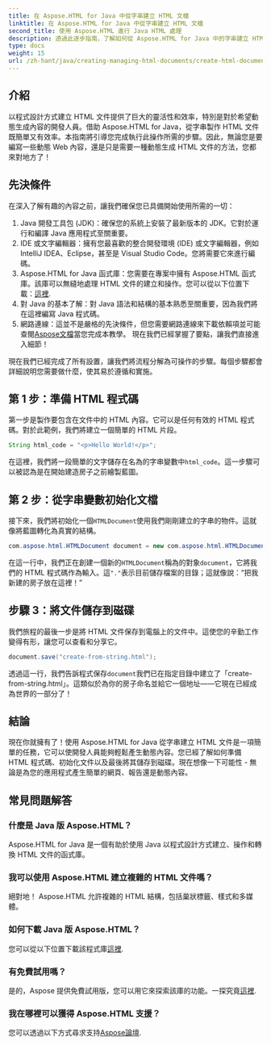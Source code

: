```yaml
---
title: 在 Aspose.HTML for Java 中從字串建立 HTML 文檔
linktitle: 在 Aspose.HTML for Java 中從字串建立 HTML 文檔
second_title: 使用 Aspose.HTML 進行 Java HTML 處理
description: 透過此逐步指南，了解如何從 Aspose.HTML for Java 中的字串建立 HTML 文件。
type: docs
weight: 15
url: /zh-hant/java/creating-managing-html-documents/create-html-documents-from-string/
---
```

## 介紹
以程式設計方式建立 HTML 文件提供了巨大的靈活性和效率，特別是對於希望動態生成內容的開發人員。借助 Aspose.HTML for Java，從字串製作 HTML 文件既簡單又有效率。本指南將引導您完成執行此操作所需的步驟。因此，無論您是要編寫一些動態 Web 內容，還是只是需要一種動態生成 HTML 文件的方法，您都來對地方了！
## 先決條件
在深入了解有趣的內容之前，讓我們確保您已具備開始使用所需的一切：
1. Java 開發工具包 (JDK)：確保您的系統上安裝了最新版本的 JDK。它對於運行和編譯 Java 應用程式至關重要。
2. IDE 或文字編輯器：擁有您最喜歡的整合開發環境 (IDE) 或文字編輯器，例如 IntelliJ IDEA、Eclipse，甚至是 Visual Studio Code。您將需要它來進行編碼。
3.  Aspose.HTML for Java 函式庫：您需要在專案中擁有 Aspose.HTML 函式庫。該庫可以無縫地處理 HTML 文件的建立和操作。您可以從以下位置下載：[這裡](https://releases.aspose.com/html/java/).
4. 對 Java 的基本了解：對 Java 語法和結構的基本熟悉至關重要，因為我們將在這裡編寫 Java 程式碼。
5. 網路連線：這並不是嚴格的先決條件，但您需要網路連線來下載依賴項並可能查閱[Aspose文檔](https://reference.aspose.com/html/java/)當您完成本教學。
現在我們已經掌握了要點，讓我們直接進入細節！

現在我們已經完成了所有設置，讓我們將流程分解為可操作的步驟。每個步驟都會詳細說明您需要做什麼，使其易於遵循和實施。
## 第 1 步：準備 HTML 程式碼

第一步是製作要包含在文件中的 HTML 內容。它可以是任何有效的 HTML 程式碼。對於此範例，我們將建立一個簡單的 HTML 片段。
```java
String html_code = "<p>Hello World!</p>";
```
在這裡，我們將一段簡單的文字儲存在名為的字串變數中`html_code`。這一步驟可以被認為是在開始建造房子之前繪製藍圖。
## 第 2 步：從字串變數初始化文檔

接下來，我們將初始化一個`HTMLDocument`使用我們剛剛建立的字串的物件。這就像將藍圖轉化為真實的結構。
```java
com.aspose.html.HTMLDocument document = new com.aspose.html.HTMLDocument(html_code, ".");
```
在這一行中，我們正在創建一個新的`HTMLDocument`稱為的對象`document`，它將我們的 HTML 程式碼作為輸入。這`"."`表示目前儲存檔案的目錄；這就像說：“把我新建的房子放在這裡！”
## 步驟 3：將文件儲存到磁碟

我們旅程的最後一步是將 HTML 文件保存到電腦上的文件中。這使您的辛勤工作變得有形，讓您可以查看和分享它。
```java
document.save("create-from-string.html");
```
透過這一行，我們告訴程式保存`document`我們已在指定目錄中建立了「create-from-string.html」。這類似於為你的房子命名並給它一個地址——它現在已經成為世界的一部分了！
## 結論
現在你就擁有了！使用 Aspose.HTML for Java 從字串建立 HTML 文件是一項簡單的任務，它可以使開發人員能夠輕鬆產生動態內容。您已經了解如何準備 HTML 程式碼、初始化文件以及最後將其儲存到磁碟。現在想像一下可能性 - 無論是為您的應用程式產生簡單的網頁、報告還是動態內容。
## 常見問題解答
### 什麼是 Java 版 Aspose.HTML？
Aspose.HTML for Java 是一個有助於使用 Java 以程式設計方式建立、操作和轉換 HTML 文件的函式庫。
### 我可以使用 Aspose.HTML 建立複雜的 HTML 文件嗎？
絕對地！ Aspose.HTML 允許複雜的 HTML 結構，包括巢狀標籤、樣式和多媒體。
### 如何下載 Java 版 Aspose.HTML？
您可以從以下位置下載該程式庫[這裡](https://releases.aspose.com/html/java/).
### 有免費試用嗎？
是的，Aspose 提供免費試用版，您可以用它來探索該庫的功能。一探究竟[這裡](https://releases.aspose.com/).
### 我在哪裡可以獲得 Aspose.HTML 支援？
您可以透過以下方式尋求支持[Aspose論壇](https://forum.aspose.com/c/html/29).